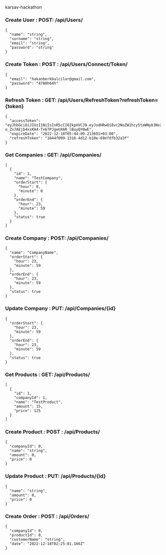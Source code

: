 karsav-hackathon

### Create User : POST: /api/Users/
```
{
  "name": "string",
  "surname": "string",
  "email": "string",
  "password": "string"
}
```

### Create Token : POST : /api/Users/Connect/Token/
```
{
  "email": "hakanberkbalcilar@gmail.com",
  "password": "4780h64h"
}
```

### Refresh Token : GET: /api/Users/RefreshToken?refreshToken={token}
```
{
  "accessToken": "eyJhbGciOiJIUzI1NiIsInR5cCI6IkpXVCJ9.eyJodHRwOi8vc2NoZW1hcy5taWNyb3NvZnQuY29tL3dzLzIwMDgvMDYvaWRlbnRpdHkvY2xhaW1zL3ByaW1hcnlzaWQiOiIxIiwibmJmIjoxNjcxMzMwNTQ5LCJleHAiOjE2NzEzMzE0NDksImlzcyI6Ind3dy5oYWNrYXRvbi5jb20iLCJhdWQiOiJ3d3cuaGFja2F0b24uY29tIn0.DRXS-o_Zx7AEjb4xsKH4-Tx67PJgeUX6R_lBuyQY0wE",
  "expireDate": "2022-12-18T05:44:09.213691+03:00",
  "refreshToken": "1644f099-1316-4d12-b10e-69efdfb32a3f"
}
```

### Get Companies : GET: /api/Companies/
```
[
  {
    "id": 1,
    "name": "TestCompany",
    "orderStart": {
      "hour": 8,
      "minute": 0
    },
    "orderEnd": {
      "hour": 23,
      "minute": 59
    },
    "status": true
  }
]
```

### Create Company : POST: /api/Companies/
```
{
  "name": "CompanyName",
  "orderStart": {
    "hour": 23,
    "minute": 59
  },
  "orderEnd": {
    "hour": 23,
    "minute": 59
  },
  "status": true
}
```

### Update Company : PUT: /api/Companies/{id}
```
{
  "orderStart": {
    "hour": 23,
    "minute": 59
  },
  "orderEnd": {
    "hour": 23,
    "minute": 59
  },
  "status": true
}
```


### Get Products : GET: /api/Products/
```
[
  {
    "id": 1,
    "companyId": 1,
    "name": "TestProduct",
    "amount": 15,
    "price": 125
  }
]
```

### Create Product : POST : /api/Products/
```
{
  "companyId": 0,
  "name": "string",
  "amount": 0,
  "price": 0
}
```

### Update Product : PUT: /api/Products/{id}
```
{
  "name": "string",
  "amount": 0,
  "price": 0
}
```

### Create Order : POST : /api/Orders/
```
{
  "companyId": 0,
  "productId": 0,
  "customerName": "string",
  "date": "2022-12-18T02:25:01.166Z"
}
```